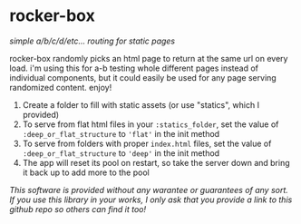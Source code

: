 rocker-box
==========

_simple a/b/c/d/etc... routing for static pages_

rocker-box randomly picks an html page to return at the same url on every load. i'm using this for a-b testing whole different pages instead of individual components, but it could easily be used for any page serving randomized content. enjoy!

1. Create a folder to fill with static assets (or use "statics", which I provided)
2. To serve from flat html files in your ```:statics_folder```, set the value of ```:deep_or_flat_structure``` to ```'flat'``` in the init method
3. To serve from folders with proper ```index.html``` files, set the value of ```:deep_or_flat_structure``` to ```'deep'``` in the init method
4. The app will reset its pool on restart, so take the server down and bring it back up to add more to the pool


*This software is provided without any warantee or guarantees of any sort.*
*If you use this library in your works, I only ask that you provide a link to this github repo so others can find it too!*
